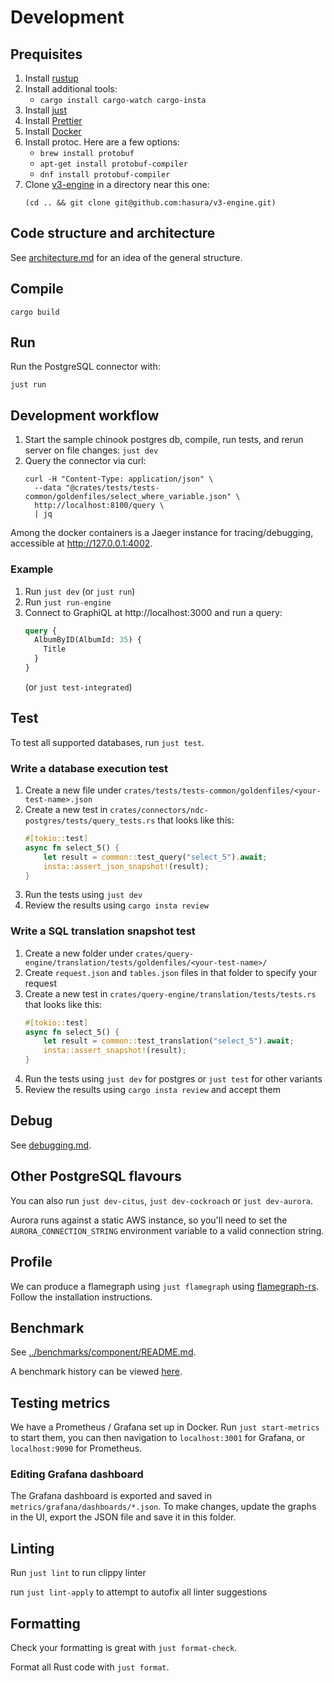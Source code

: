 # Development

## Prequisites

1. Install [rustup](https://www.rust-lang.org/tools/install)
2. Install additional tools:
   - `cargo install cargo-watch cargo-insta`
3. Install [just](https://github.com/casey/just)
4. Install [Prettier](https://prettier.io/)
5. Install [Docker](https://www.docker.com/)
6. Install protoc. Here are a few options:
   - `brew install protobuf`
   - `apt-get install protobuf-compiler`
   - `dnf install protobuf-compiler`
7. Clone [v3-engine](https://github.com/hasura/v3-engine) in a directory near this one:
   ```
   (cd .. && git clone git@github.com:hasura/v3-engine.git)
   ```

## Code structure and architecture

See [architecture.md](./architecture.md) for an idea of the general structure.

## Compile

```
cargo build
```

## Run

Run the PostgreSQL connector with:

```
just run
```

## Development workflow

1. Start the sample chinook postgres db, compile, run tests, and rerun server on file changes: `just dev`
2. Query the connector via curl:
   ```
   curl -H "Content-Type: application/json" \
     --data "@crates/tests/tests-common/goldenfiles/select_where_variable.json" \
     http://localhost:8100/query \
     | jq
   ```

Among the docker containers is a Jaeger instance for tracing/debugging, accessible at http://127.0.0.1:4002.

### Example

1. Run `just dev` (or `just run`)
2. Run `just run-engine`
3. Connect to GraphiQL at http://localhost:3000 and run a query:
   ```graphql
   query {
     AlbumByID(AlbumId: 35) {
       Title
     }
   }
   ```
   (or `just test-integrated`)

## Test

To test all supported databases, run `just test`.

### Write a database execution test

1. Create a new file under `crates/tests/tests-common/goldenfiles/<your-test-name>.json`
2. Create a new test in `crates/connectors/ndc-postgres/tests/query_tests.rs` that looks like this:
   ```rs
   #[tokio::test]
   async fn select_5() {
       let result = common::test_query("select_5").await;
       insta::assert_json_snapshot!(result);
   }
   ```
3. Run the tests using `just dev`
4. Review the results using `cargo insta review`

### Write a SQL translation snapshot test

1. Create a new folder under `crates/query-engine/translation/tests/goldenfiles/<your-test-name>/`
2. Create `request.json` and `tables.json` files in that folder to specify your
   request
3. Create a new test in `crates/query-engine/translation/tests/tests.rs` that looks like this:
   ```rs
   #[tokio::test]
   async fn select_5() {
       let result = common::test_translation("select_5").await;
       insta::assert_snapshot!(result);
   }
   ```
4. Run the tests using `just dev` for postgres or `just test` for other variants
5. Review the results using `cargo insta review` and accept them

## Debug

See [debugging.md](./debugging.md).

## Other PostgreSQL flavours

You can also run `just dev-citus`, `just dev-cockroach` or `just dev-aurora`.

Aurora runs against a static AWS instance, so you'll need to set the `AURORA_CONNECTION_STRING` environment variable
to a valid connection string.

## Profile

We can produce a flamegraph using `just flamegraph` using [flamegraph-rs](https://github.com/flamegraph-rs/flamegraph).
Follow the installation instructions.

## Benchmark

See [../benchmarks/component/README.md](../benchmarks/component/README.md).

A benchmark history can be viewed [here](https://hasura.github.io/ndc-postgres/dev/bench).

## Testing metrics

We have a Prometheus / Grafana set up in Docker. Run `just start-metrics` to
start them, you can then navigation to `localhost:3001` for Grafana, or
`localhost:9090` for Prometheus.

### Editing Grafana dashboard

The Grafana dashboard is exported and saved in
`metrics/grafana/dashboards/*.json`. To make changes, update the graphs in the
UI, export the JSON file and save it in this folder.

## Linting

Run `just lint` to run clippy linter

run `just lint-apply` to attempt to autofix all linter suggestions

## Formatting

Check your formatting is great with `just format-check`.

Format all Rust code with `just format`.
